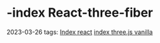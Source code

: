 # -index React-three-fiber
2023-03-26
tags: [Index react](../../React/Index%20react.md) [index three.js vanilla](../three.js%20vanilla/index%20three.js%20vanilla.md)
